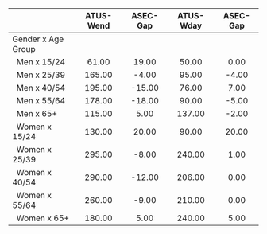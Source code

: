 
|                      |    ATUS-Wend |     ASEC-Gap |    ATUS-Wday |     ASEC-Gap |
| -------------------- | :----------: | :----------: | :----------: | :----------: |
| Gender x Age Group   |              |              |              |              |
| &nbsp;&nbsp;Men x 15/24 |        61.00 |        19.00 |        50.00 |         0.00 |
| &nbsp;&nbsp;Men x 25/39 |       165.00 |        -4.00 |        95.00 |        -4.00 |
| &nbsp;&nbsp;Men x 40/54 |       195.00 |       -15.00 |        76.00 |         7.00 |
| &nbsp;&nbsp;Men x 55/64 |       178.00 |       -18.00 |        90.00 |        -5.00 |
| &nbsp;&nbsp;Men x 65+ |       115.00 |         5.00 |       137.00 |        -2.00 |
| &nbsp;&nbsp;Women x 15/24 |       130.00 |        20.00 |        90.00 |        20.00 |
| &nbsp;&nbsp;Women x 25/39 |       295.00 |        -8.00 |       240.00 |         1.00 |
| &nbsp;&nbsp;Women x 40/54 |       290.00 |       -12.00 |       206.00 |         0.00 |
| &nbsp;&nbsp;Women x 55/64 |       260.00 |        -9.00 |       210.00 |         0.00 |
| &nbsp;&nbsp;Women x 65+ |       180.00 |         5.00 |       240.00 |         5.00 |

